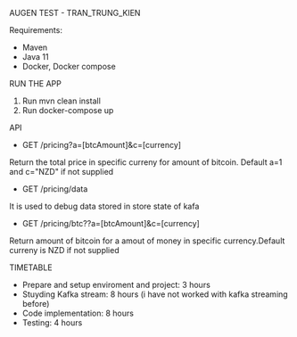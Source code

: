 AUGEN TEST - TRAN_TRUNG_KIEN

Requirements:

- Maven
- Java 11
- Docker, Docker compose

RUN THE APP

1. Run mvn clean install
2. Run docker-compose up

API

- GET /pricing?a=[btcAmount]&c=[currency]

Return the total price in specific curreny for amount of bitcoin. Default a=1 and c="NZD" if not supplied

- GET /pricing/data  

It is used to debug data stored in store state of kafa

- GET /pricing/btc??a=[btcAmount]&c=[currency]

Return amount of bitcoin for a amout of money in specific currency.Default curreny is NZD if not supplied

TIMETABLE

- Prepare and setup enviroment and project: 3 hours
- Stuyding Kafka stream: 8 hours (i have not worked with kafka streaming before)
- Code implementation: 8 hours
- Testing: 4 hours